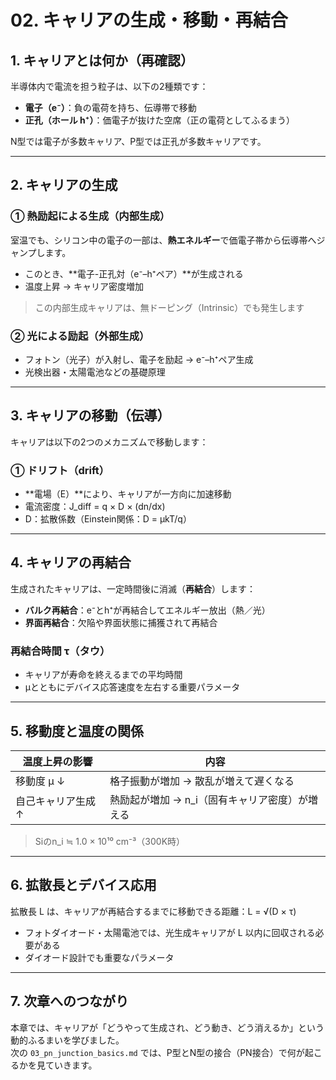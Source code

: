 # 02. キャリアの生成・移動・再結合

## 1. キャリアとは何か（再確認）

半導体内で電流を担う粒子は、以下の2種類です：

- **電子（e⁻）**：負の電荷を持ち、伝導帯で移動
- **正孔（ホール h⁺）**：価電子が抜けた空席（正の電荷としてふるまう）

N型では電子が多数キャリア、P型では正孔が多数キャリアです。

---

## 2. キャリアの生成

### ① 熱励起による生成（内部生成）

室温でも、シリコン中の電子の一部は、**熱エネルギー**で価電子帯から伝導帯へジャンプします。

- このとき、**電子-正孔対（e⁻–h⁺ペア）**が生成される
- 温度上昇 → キャリア密度増加

> この内部生成キャリアは、無ドーピング（Intrinsic）でも発生します

### ② 光による励起（外部生成）

- フォトン（光子）が入射し、電子を励起 → e⁻–h⁺ペア生成
- 光検出器・太陽電池などの基礎原理

---

## 3. キャリアの移動（伝導）

キャリアは以下の2つのメカニズムで移動します：

### ① ドリフト（drift）

- **電場（E）**により、キャリアが一方向に加速移動
- 電流密度：J_diff = q × D × (dn/dx)
- D：拡散係数（Einstein関係：D = μkT/q）

---

## 4. キャリアの再結合

生成されたキャリアは、一定時間後に消滅（**再結合**）します：

- **バルク再結合**：e⁻とh⁺が再結合してエネルギー放出（熱／光）
- **界面再結合**：欠陥や界面状態に捕獲されて再結合

### 再結合時間 τ（タウ）

- キャリアが寿命を終えるまでの平均時間  
- μとともにデバイス応答速度を左右する重要パラメータ

---

## 5. 移動度と温度の関係

| 温度上昇の影響 | 内容                               |
|----------------|------------------------------------|
| 移動度 μ ↓     | 格子振動が増加 → 散乱が増えて遅くなる |
| 自己キャリア生成 ↑ | 熱励起が増加 → n_i（固有キャリア密度）が増える |

> Siのn_i ≒ 1.0 × 10¹⁰ cm⁻³（300K時）

---

## 6. 拡散長とデバイス応用

拡散長 L は、キャリアが再結合するまでに移動できる距離：L = √(D × τ)
- フォトダイオード・太陽電池では、光生成キャリアが L 以内に回収される必要がある
- ダイオード設計でも重要なパラメータ

---

## 7. 次章へのつながり

本章では、キャリアが「どうやって生成され、どう動き、どう消えるか」という動的ふるまいを学びました。  
次の `03_pn_junction_basics.md` では、P型とN型の接合（PN接合）で何が起こるかを見ていきます。
